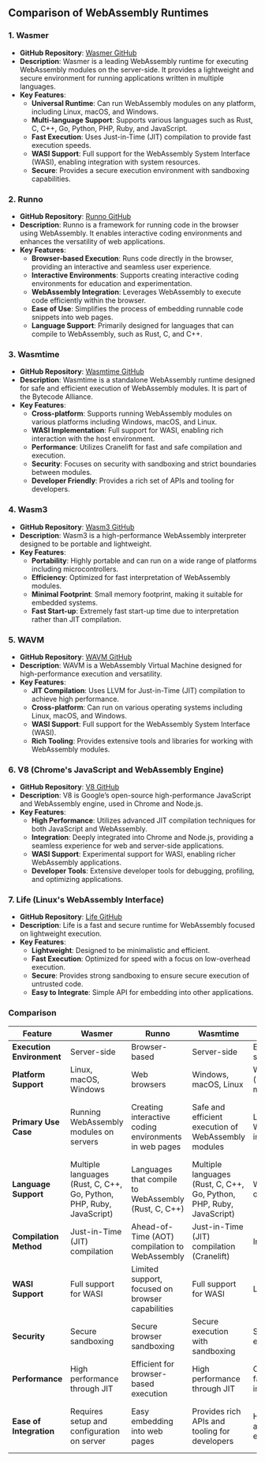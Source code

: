## Comparison of WebAssembly Runtimes

### 1. **Wasmer**
- **GitHub Repository**: [Wasmer GitHub](https://github.com/wasmerio/wasmer)
- **Description**: Wasmer is a leading WebAssembly runtime for executing WebAssembly modules on the server-side. It provides a lightweight and secure environment for running applications written in multiple languages.
- **Key Features**:
  - **Universal Runtime**: Can run WebAssembly modules on any platform, including Linux, macOS, and Windows.
  - **Multi-language Support**: Supports various languages such as Rust, C, C++, Go, Python, PHP, Ruby, and JavaScript.
  - **Fast Execution**: Uses Just-in-Time (JIT) compilation to provide fast execution speeds.
  - **WASI Support**: Full support for the WebAssembly System Interface (WASI), enabling integration with system resources.
  - **Secure**: Provides a secure execution environment with sandboxing capabilities.

### 2. **Runno**
- **GitHub Repository**: [Runno GitHub](https://github.com/taybenlor/runno)
- **Description**: Runno is a framework for running code in the browser using WebAssembly. It enables interactive coding environments and enhances the versatility of web applications.
- **Key Features**:
  - **Browser-based Execution**: Runs code directly in the browser, providing an interactive and seamless user experience.
  - **Interactive Environments**: Supports creating interactive coding environments for education and experimentation.
  - **WebAssembly Integration**: Leverages WebAssembly to execute code efficiently within the browser.
  - **Ease of Use**: Simplifies the process of embedding runnable code snippets into web pages.
  - **Language Support**: Primarily designed for languages that can compile to WebAssembly, such as Rust, C, and C++.

### 3. **Wasmtime**
- **GitHub Repository**: [Wasmtime GitHub](https://github.com/bytecodealliance/wasmtime)
- **Description**: Wasmtime is a standalone WebAssembly runtime designed for safe and efficient execution of WebAssembly modules. It is part of the Bytecode Alliance.
- **Key Features**:
  - **Cross-platform**: Supports running WebAssembly modules on various platforms including Windows, macOS, and Linux.
  - **WASI Implementation**: Full support for WASI, enabling rich interaction with the host environment.
  - **Performance**: Utilizes Cranelift for fast and safe compilation and execution.
  - **Security**: Focuses on security with sandboxing and strict boundaries between modules.
  - **Developer Friendly**: Provides a rich set of APIs and tooling for developers.

### 4. **Wasm3**
- **GitHub Repository**: [Wasm3 GitHub](https://github.com/wasm3/wasm3)
- **Description**: Wasm3 is a high-performance WebAssembly interpreter designed to be portable and lightweight.
- **Key Features**:
  - **Portability**: Highly portable and can run on a wide range of platforms including microcontrollers.
  - **Efficiency**: Optimized for fast interpretation of WebAssembly modules.
  - **Minimal Footprint**: Small memory footprint, making it suitable for embedded systems.
  - **Fast Start-up**: Extremely fast start-up time due to interpretation rather than JIT compilation.

### 5. **WAVM**
- **GitHub Repository**: [WAVM GitHub](https://github.com/WAVM/WAVM)
- **Description**: WAVM is a WebAssembly Virtual Machine designed for high-performance execution and versatility.
- **Key Features**:
  - **JIT Compilation**: Uses LLVM for Just-in-Time (JIT) compilation to achieve high performance.
  - **Cross-platform**: Can run on various operating systems including Linux, macOS, and Windows.
  - **WASI Support**: Full support for the WebAssembly System Interface (WASI).
  - **Rich Tooling**: Provides extensive tools and libraries for working with WebAssembly modules.

### 6. **V8 (Chrome's JavaScript and WebAssembly Engine)**
- **GitHub Repository**: [V8 GitHub](https://github.com/v8/v8)
- **Description**: V8 is Google’s open-source high-performance JavaScript and WebAssembly engine, used in Chrome and Node.js.
- **Key Features**:
  - **High Performance**: Utilizes advanced JIT compilation techniques for both JavaScript and WebAssembly.
  - **Integration**: Deeply integrated into Chrome and Node.js, providing a seamless experience for web and server-side applications.
  - **WASI Support**: Experimental support for WASI, enabling richer WebAssembly applications.
  - **Developer Tools**: Extensive developer tools for debugging, profiling, and optimizing applications.

### 7. **Life (Linux's WebAssembly Interface)**
- **GitHub Repository**: [Life GitHub](https://github.com/perlin-network/life)
- **Description**: Life is a fast and secure runtime for WebAssembly focused on lightweight execution.
- **Key Features**:
  - **Lightweight**: Designed to be minimalistic and efficient.
  - **Fast Execution**: Optimized for speed with a focus on low-overhead execution.
  - **Secure**: Provides strong sandboxing to ensure secure execution of untrusted code.
  - **Easy to Integrate**: Simple API for embedding into other applications.

### Comparison

| Feature                      | Wasmer                                                                 | Runno                                                   | Wasmtime                                                               | Wasm3                                                               | WAVM                                                             | V8                                                                  | Life                                                     |
|------------------------------|------------------------------------------------------------------------|---------------------------------------------------------|-----------------------------------------------------------------------|---------------------------------------------------------------------|------------------------------------------------------------------|-------------------------------------------------------------------|-----------------------------------------------------------|
| **Execution Environment**    | Server-side                                                           | Browser-based                                           | Server-side                                                           | Embedded systems                                                   | Server-side                                                      | Browser, Server-side                                              | Lightweight environments                               |
| **Platform Support**         | Linux, macOS, Windows                                                  | Web browsers                                            | Windows, macOS, Linux                                                  | Wide range (including microcontrollers)                            | Linux, macOS, Windows                                            | Chrome, Node.js                                                   | Linux, others                                             |
| **Primary Use Case**         | Running WebAssembly modules on servers                                 | Creating interactive coding environments in web pages   | Safe and efficient execution of WebAssembly modules                   | Lightweight WebAssembly interpretation                              | High-performance execution of WebAssembly modules                 | High-performance JavaScript and WebAssembly execution             | Fast, lightweight WebAssembly runtime                      |
| **Language Support**         | Multiple languages (Rust, C, C++, Go, Python, PHP, Ruby, JavaScript)   | Languages that compile to WebAssembly (Rust, C, C++)    | Multiple languages (Rust, C, C++, Go, Python, PHP, Ruby, JavaScript)   | WebAssembly only                                                   | Multiple languages (through WebAssembly)                          | JavaScript, WebAssembly                                            | WebAssembly only                                        |
| **Compilation Method**       | Just-in-Time (JIT) compilation                                         | Ahead-of-Time (AOT) compilation to WebAssembly          | Just-in-Time (JIT) compilation (Cranelift)                            | Interpretation                                                      | Just-in-Time (JIT) compilation (LLVM)                             | Just-in-Time (JIT) compilation                                     | Just-in-Time (JIT) compilation                           |
| **WASI Support**             | Full support for WASI                                                  | Limited support, focused on browser capabilities        | Full support for WASI                                                 | Limited support                                                     | Full support for WASI                                             | Experimental WASI support                                          | Limited support                                         |
| **Security**                 | Secure sandboxing                                                      | Secure browser sandboxing                               | Secure execution with sandboxing                                      | Secure execution                                                    | Secure execution with sandboxing                                   | Secure execution with sandboxing                                   | Secure sandboxing                                      |
| **Performance**              | High performance through JIT                                           | Efficient for browser-based execution                   | High performance through JIT                                          | Optimized for fast interpretation                                   | High performance through LLVM                                      | High performance through advanced JIT                              | Fast execution                                       |
| **Ease of Integration**      | Requires setup and configuration on server                             | Easy embedding into web pages                           | Provides rich APIs and tooling for developers                         | Highly portable and easy to embed                                   | Extensive tools and libraries for WebAssembly                      | Extensive developer tools for debugging and profiling              | Simple API for embedding                                 |
